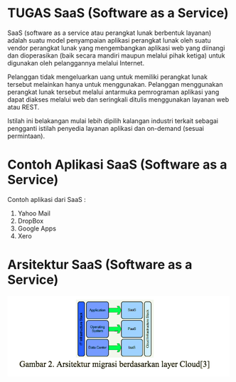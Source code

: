 # TUGAS SaaS (Software as a Service)

SaaS (software as a service atau perangkat lunak berbentuk layanan) adalah suatu model penyampaian aplikasi perangkat lunak oleh suatu vendor perangkat lunak yang mengembangkan aplikasi web yang diinangi dan dioperasikan (baik secara mandiri maupun melalui pihak ketiga) untuk digunakan oleh pelanggannya melalui Internet.

Pelanggan tidak mengeluarkan uang untuk memiliki perangkat lunak tersebut melainkan hanya untuk menggunakan. Pelanggan menggunakan perangkat lunak tersebut melalui antarmuka pemrograman aplikasi yang dapat diakses melalui web dan seringkali ditulis menggunakan layanan web atau REST.

Istilah ini belakangan mulai lebih dipilih kalangan industri terkait sebagai pengganti istilah penyedia layanan aplikasi dan on-demand (sesuai permintaan).

# Contoh Aplikasi SaaS (Software as a Service)

Contoh aplikasi dari SaaS :
1. Yahoo Mail
2. DropBox
3. Google Apps
4. Xero

# Arsitektur SaaS (Software as a Service)

![](./Arsitektur02.png)
